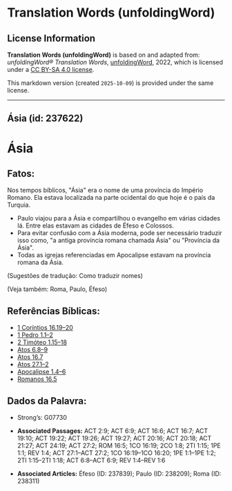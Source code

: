 # Translation Words (unfoldingWord)

## License Information

**Translation Words (unfoldingWord)** is based on and adapted from: _unfoldingWord® Translation Words_, [unfoldingWord](https://unfoldingword.org/utw), 2022, which is licensed under a [CC BY-SA 4.0 license](https://creativecommons.org/licenses/by-sa/4.0/legalcode.en).

This markdown version (created `2025-10-09`) is provided under the same license.



--------------------------------

## Ásia (id: 237622)

Ásia
====

Fatos:
------

Nos tempos bíblicos, "Ásia" era o nome de uma província do Império Romano. Ela estava localizada na parte ocidental do que hoje é o país da Turquia.

* Paulo viajou para a Ásia e compartilhou o evangelho em várias cidades lá. Entre elas estavam as cidades de Éfeso e Colossos.
* Para evitar confusão com a Ásia moderna, pode ser necessário traduzir isso como, "a antiga província romana chamada Ásia" ou "Província da Ásia".
* Todas as igrejas referenciadas em Apocalipse estavam na província romana da Ásia.

(Sugestões de tradução: Como traduzir nomes)

(Veja também: Roma, Paulo, Éfeso)

Referências Bíblicas:
---------------------

* [1 Coríntios 16\.19–20](https://ref.ly/1Cor16:19-1Cor16:20)
* [1 Pedro 1\.1–2](https://ref.ly/1Pet1:1-1Pet1:2)
* [2 Timóteo 1\.15–18](https://ref.ly/2Tim1:15-2Tim1:18)
* [Atos 6\.8–9](https://ref.ly/Acts6:8-Acts6:9)
* [Atos 16\.7](https://ref.ly/Acts16:7)
* [Atos 27\.1–2](https://ref.ly/Acts27:1-Acts27:2)
* [Apocalipse 1\.4–6](https://ref.ly/Rev1:4-Rev1:6)
* [Romanos 16\.5](https://ref.ly/Rom16:5)

Dados da Palavra:
-----------------

* Strong’s: G07730

* **Associated Passages:** ACT 2:9; ACT 6:9; ACT 16:6; ACT 16:7; ACT 19:10; ACT 19:22; ACT 19:26; ACT 19:27; ACT 20:16; ACT 20:18; ACT 21:27; ACT 24:19; ACT 27:2; ROM 16:5; 1CO 16:19; 2CO 1:8; 2TI 1:15; 1PE 1:1; REV 1:4; ACT 27:1–ACT 27:2; 1CO 16:19–1CO 16:20; 1PE 1:1–1PE 1:2; 2TI 1:15–2TI 1:18; ACT 6:8–ACT 6:9; REV 1:4–REV 1:6
* **Associated Articles:** Éfeso (ID: 237839); Paulo (ID: 238209); Roma (ID: 238311)

